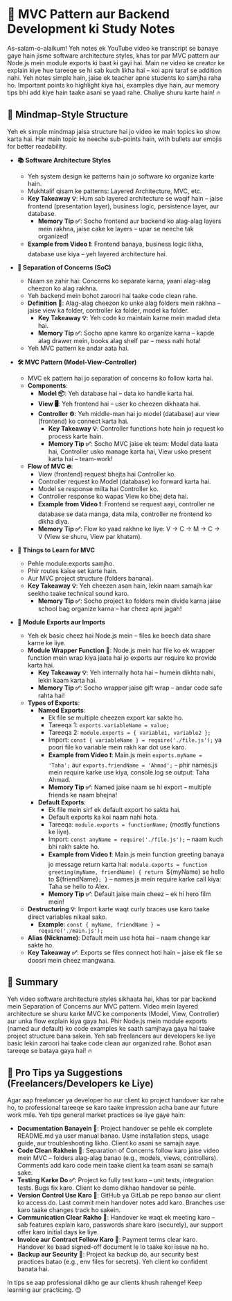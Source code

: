 # 📘 MVC Pattern aur Backend Development ki Study Notes

As-salam-o-alaikum! Yeh notes ek YouTube video ke transcript se banaye gaye hain jisme software architecture styles, khas tor par MVC pattern aur Node.js mein module exports ki baat ki gayi hai. Main ne video ke creator ke explain kiye hue tareeqe se hi sab kuch likha hai – koi apni taraf se addition nahi. Yeh notes simple hain, jaise ek teacher apne students ko samjha raha ho. Important points ko highlight kiya hai, examples diye hain, aur memory tips bhi add kiye hain taake asani se yaad rahe. Chaliye shuru karte hain! 🔥

## 🧠 Mindmap-Style Structure
Yeh ek simple mindmap jaisa structure hai jo video ke main topics ko show karta hai. Har main topic ke neeche sub-points hain, with bullets aur emojis for better readability.

- **📚 Software Architecture Styles**
  - Yeh system design ke patterns hain jo software ko organize karte hain.
  - Mukhtalif qisam ke patterns: Layered Architecture, MVC, etc.
  - **Key Takeaway 💡**: Hum sab layered architecture se waqif hain – jaise frontend (presentation layer), business logic, persistence layer, aur database.
    - **Memory Tip ✅**: Socho frontend aur backend ko alag-alag layers mein rakhna, jaise cake ke layers – upar se neeche tak organized!
  - **Example from Video ❗**: Frontend banaya, business logic likha, database use kiya – yeh layered architecture hai.

- **🔑 Separation of Concerns (SoC)**
  - Naam se zahir hai: Concerns ko separate karna, yaani alag-alag cheezon ko alag rakhna.
  - Yeh backend mein bohot zaroori hai taake code clean rahe.
  - **Definition 📘**: Alag-alag cheezon ko unke alag folders mein rakhna – jaise view ka folder, controller ka folder, model ka folder.
    - **Key Takeaway 💡**: Yeh code ko maintain karne mein madad deta hai.
    - **Memory Tip ✅**: Socho apne kamre ko organize karna – kapde alag drawer mein, books alag shelf par – mess nahi hota!
  - Yeh MVC pattern ke andar aata hai.

- **🛠️ MVC Pattern (Model-View-Controller)**
  - MVC ek pattern hai jo separation of concerns ko follow karta hai.
  - **Components**:
    - **Model 📦**: Yeh database hai – data ko handle karta hai.
    - **View 🖥️**: Yeh frontend hai – user ko cheezen dikhaata hai.
    - **Controller ⚙️**: Yeh middle-man hai jo model (database) aur view (frontend) ko connect karta hai.
      - **Key Takeaway 💡**: Controller functions hote hain jo request ko process karte hain.
      - **Memory Tip ✅**: Socho MVC jaise ek team: Model data laata hai, Controller usko manage karta hai, View usko present karta hai – team-work!
  - **Flow of MVC 🔥**:
    - View (frontend) request bhejta hai Controller ko.
    - Controller request ko Model (database) ko forward karta hai.
    - Model se response milta hai Controller ko.
    - Controller response ko wapas View ko bhej deta hai.
    - **Example from Video ❗**: Frontend se request aayi, controller ne database se data manga, data mila, controller ne frontend ko dikha diya.
    - **Memory Tip ✅**: Flow ko yaad rakhne ke liye: V → C → M → C → V (View se shuru, View par khatam).

- **📝 Things to Learn for MVC**
  - Pehle module.exports samjho.
  - Phir routes kaise set karte hain.
  - Aur MVC project structure (folders banana).
  - **Key Takeaway 💡**: Yeh cheezen asan hain, lekin naam samajh kar seekho taake technical sound karo.
    - **Memory Tip ✅**: Socho project ko folders mein divide karna jaise school bag organize karna – har cheez apni jagah!

- **🔌 Module Exports aur Imports**
  - Yeh ek basic cheez hai Node.js mein – files ke beech data share karne ke liye.
  - **Module Wrapper Function 📘**: Node.js mein har file ko ek wrapper function mein wrap kiya jaata hai jo exports aur require ko provide karta hai.
    - **Key Takeaway 💡**: Yeh internally hota hai – humein dikhta nahi, lekin kaam karta hai.
    - **Memory Tip ✅**: Socho wrapper jaise gift wrap – andar code safe rahta hai!
  - **Types of Exports**:
    - **Named Exports**:
      - Ek file se multiple cheezen export kar sakte ho.
      - Tareeqa 1: `exports.variableName = value;`
      - Tareeqa 2: `module.exports = { variable1, variable2 };`
      - Import: `const { variableName } = require('./file.js');` ya poori file ko variable mein rakh kar dot use karo.
      - **Example from Video ❗**: Main.js mein `exports.myName = 'Taha';` aur `exports.friendName = 'Ahmad';` – phir names.js mein require karke use kiya, console.log se output: Taha Ahmad.
      - **Memory Tip ✅**: Named jaise naam se hi export – multiple friends ke naam bhejna!
    - **Default Exports**:
      - Ek file mein sirf ek default export ho sakta hai.
      - Default exports ka koi naam nahi hota.
      - Tareeqa: `module.exports = functionName;` (mostly functions ke liye).
      - Import: `const anyName = require('./file.js');` – naam kuch bhi rakh sakte ho.
      - **Example from Video ❗**: Main.js mein function greeting banaya jo message return karta hai: `module.exports = function greeting(myName, friendName) { return `${myName} se hello to ${friendName}`; }` – names.js mein require karke call kiya: Taha se hello to Alex.
      - **Memory Tip ✅**: Default jaise main cheez – ek hi hero film mein!
  - **Destructuring 💡**: Import karte waqt curly braces use karo taake direct variables nikaal sako.
    - **Example**: `const { myName, friendName } = require('./main.js');`
  - **Alias (Nickname)**: Default mein use hota hai – naam change kar sakte ho.
  - **Key Takeaway ✅**: Exports se files connect hoti hain – jaise ek file se doosri mein cheez mangwana.

## 📝 Summary
Yeh video software architecture styles sikhaata hai, khas tor par backend mein Separation of Concerns aur MVC pattern. Video mein layered architecture se shuru karke MVC ke components (Model, View, Controller) aur unka flow explain kiya gaya hai. Phir Node.js mein module exports (named aur default) ko code examples ke saath samjhaya gaya hai taake project structure bana sakein. Yeh sab freelancers aur developers ke liye basic lekin zaroori hai taake code clean aur organized rahe. Bohot asan tareeqe se bataya gaya hai! 🔥

## 💼 Pro Tips ya Suggestions (Freelancers/Developers ke Liye)
Agar aap freelancer ya developer ho aur client ko project handover kar rahe ho, to professional tareeqe se karo taake impression acha bane aur future work mile. Yeh tips general market practices se liye gaye hain:

- **Documentation Banayein 📄**: Project handover se pehle ek complete README.md ya user manual banao. Usme installation steps, usage guide, aur troubleshooting likho. Client ko asani se samajh aaye.
- **Code Clean Rakhein 🧹**: Separation of Concerns follow karo jaise video mein MVC – folders alag-alag banao (e.g., models, views, controllers). Comments add karo code mein taake client ka team asani se samajh sake.
- **Testing Karke Do ✅**: Project ko fully test karo – unit tests, integration tests. Bugs fix karo. Client ko demo dikhao handover se pehle.
- **Version Control Use Karo 🔄**: GitHub ya GitLab pe repo banao aur client ko access do. Last commit mein handover notes add karo. Branches use karo taake changes track ho sakein.
- **Communication Clear Rakho 💬**: Handover ke waqt ek meeting karo – sab features explain karo, passwords share karo (securely), aur support offer karo initial days ke liye.
- **Invoice aur Contract Follow Karo 📑**: Payment terms clear karo. Handover ke baad signed-off document le lo taake koi issue na ho.
- **Backup aur Security 💪**: Project ka backup do, aur security best practices batao (e.g., env files for secrets). Yeh client ko confident banata hai.

In tips se aap professional dikho ge aur clients khush rahenge! Keep learning aur practicing. 😊